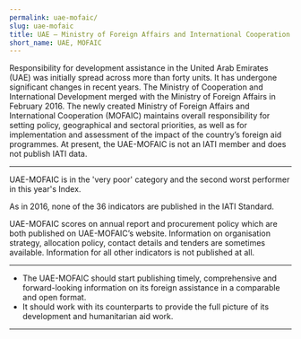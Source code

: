 ```yaml
---
permalink: uae-mofaic/
slug: uae-mofaic
title: UAE – Ministry of Foreign Affairs and International Cooperation (MOFAIC)
short_name: UAE, MOFAIC
---
```


Responsibility for development assistance in the United Arab Emirates (UAE) was initially spread across more than forty units. It has undergone significant changes in recent years. The Ministry of Cooperation and International Development merged with the Ministry of Foreign Affairs in February 2016. The newly created Ministry of Foreign Affairs and International Cooperation (MOFAIC) maintains overall responsibility for setting policy, geographical and sectoral priorities, as well as for implementation and assessment of the impact of the country’s foreign aid programmes. At present, the UAE-MOFAIC is not an IATI member and does not publish IATI data.

---

UAE-MOFAIC is in the 'very poor' category and the second worst performer in this year's Index.

As in 2016, none of the 36 indicators are published in the IATI Standard.

UAE-MOFAIC scores on annual report and procurement policy which are both published on UAE-MOFAIC’s website. Information on organisation strategy, allocation policy, contact details and tenders are sometimes available. Information for all other indicators is not published at all.

---

 * The UAE-MOFAIC should start publishing timely, comprehensive and forward-looking information on its foreign assistance in a comparable and open format.
 * It should work with its counterparts to provide the full picture of its development and humanitarian aid work.

---
